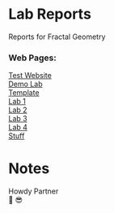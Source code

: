 # Lab Reports
Reports for Fractal Geometry

### Web Pages:
[Test Website](https://cchiltoncarr.github.io/labreports/testwebsite.html) \
[Demo Lab](https://cchiltoncarr.github.io/labreports/testlab.html) \
[Template](https://cchiltoncarr.github.io/labreports/template.html) \
[Lab 1](https://cchiltoncarr.github.io/labreports/lab1.html) \
[Lab 2](https://cchiltoncarr.github.io/labreports/lab2.html) \
[Lab 3](https://cchiltoncarr.github.io/labreports/lab3.html) \
[Lab 4](https://cchiltoncarr.github.io/labreports/lab4.html) \
[Stuff](https://cchiltoncarr.github.io/labreports/stuff.html)

# Notes

Howdy Partner\
🤠 😎
